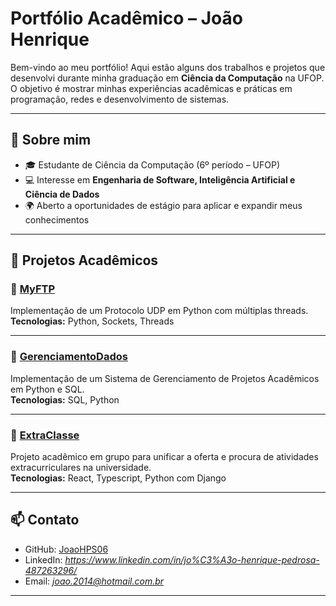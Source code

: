 # Portfólio Acadêmico – João Henrique

Bem-vindo ao meu portfólio! Aqui estão alguns dos trabalhos e projetos que desenvolvi durante minha graduação em **Ciência da Computação** na UFOP.  
O objetivo é mostrar minhas experiências acadêmicas e práticas em programação, redes e desenvolvimento de sistemas.

---

## 📌 Sobre mim
- 🎓 Estudante de Ciência da Computação (6º período – UFOP)  
- 💻 Interesse em **Engenharia de Software, Inteligência Artificial e Ciência de Dados**  
- 🌍 Aberto a oportunidades de estágio para aplicar e expandir meus conhecimentos  

---

## 📂 Projetos Acadêmicos

### 🔹 [MyFTP](./MyFTP)
Implementação de um Protocolo UDP em Python com múltiplas threads.  
**Tecnologias:** Python, Sockets, Threads  

---

### 🔹 [GerenciamentoDados](./GerenciamentoDados)
Implementação de um Sistema de Gerenciamento de Projetos Acadêmicos em Python e SQL.  
**Tecnologias:** SQL, Python  

---

### 🔹 [ExtraClasse](./ExtraClasse)
Projeto acadêmico em grupo para unificar a oferta e procura de atividades extracurriculares na universidade.  
**Tecnologias:** React, Typescript, Python com Django  

---

## 📫 Contato
- GitHub: [JoaoHPS06](https://github.com/JoaoHPS06)  
- LinkedIn: *https://www.linkedin.com/in/jo%C3%A3o-henrique-pedrosa-487263296/*  
- Email: *joao.2014@hotmail.com.br*  

---
